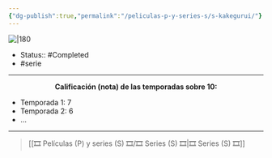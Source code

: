 ```yaml
---
{"dg-publish":true,"permalink":"/peliculas-p-y-series-s/s-kakegurui/"}
---
```



![|180](https://m.media-amazon.com/images/M/MV5BMmRhZDI4ODItYTAzMC00NWQ1LTk1MTctZWYyMDY3ZTU3NWFiXkEyXkFqcGdeQXVyMzgxODM4NjM@._V1_SX300.jpg)

- Status:: #Completed 
- #serie

---

**<center>Calificación (nota) de las temporadas sobre 10:</center>**

- Temporada 1: 7
- Temporada 2: 6
- ...

---

> [[🎞️ Películas (P) y series (S) 🎞️/🎞️ Series (S) 🎞️\|🎞️ Series (S) 🎞️]]